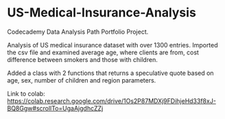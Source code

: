 # US-Medical-Insurance-Analysis

Codecademy Data Analysis Path Portfolio Project.

Analysis of US medical insurance dataset with over 1300 entries. Imported the csv file and examined average age, where clients are from, cost difference between smokers and those with children.

Added a class with 2 functions that returns a speculative quote based on age, sex, number of children and region parameters.

Link to colab: https://colab.research.google.com/drive/1Os2P87MDXj9FDihjeHd33f8xJ-BQ8Ggw#scrollTo=UgaAjgdhcZZj
